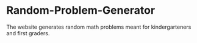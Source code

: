 # Random-Problem-Generator
The website generates random math problems meant for kindergarteners and first graders. 
